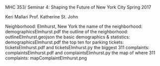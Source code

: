 MHC 353/ Seminar 4: Shaping the Future of New York City
Spring 2017

Keri Mallari
Prof. Katherine St. John

Neighborhood: Elmhurst, New York
the name of the neighborhood: demographicsElmhurst.pdf
the outline of the neighborhood: outlineElmhurst.geojson
the basic demographics & statistics: demographicsElmhurst.pdf
the top ten for parking tickets: ticketsElmhurst.pdf and ticketsElmhurst.py
the biggest 311 complaints: complaintsElmhurst.pdf and complaintsElmhurst.py
the map of where 311 complaints: mapComplaintElmhurst.png
